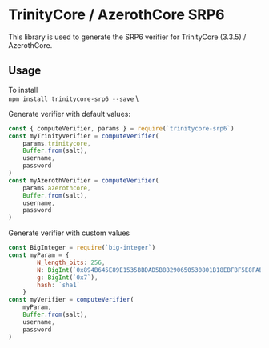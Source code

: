 # TrinityCore / AzerothCore SRP6
This library is used to generate the SRP6 verifier for 
TrinityCore (3.3.5) / AzerothCore.

## Usage
To install \
`npm install trinitycore-srp6 --save` \

Generate verifier with default values:
```js
const { computeVerifier, params } = require(`trinitycore-srp6`)
const myTrinityVerifier = computeVerifier(
    params.trinitycore, 
    Buffer.from(salt), 
    username, 
    password
)
const myAzerothVerifier = computeVerifier(
    params.azerothcore,
    Buffer.from(salt),
    username,
    password
)
```

Generate verifier with custom values
```js
const BigInteger = require(`big-integer`)   
const myParam = {
        N_length_bits: 256,
        N: BigInt(`0x894B645E89E1535BBDAD5B8B290650530801B18EBFBF5E8FAB3C82872A3E9BB7`),
        g: BigInt(`0x7`),
        hash: `sha1`
    }
const myVerifier = computeVerifier(
    myParam, 
    Buffer.from(salt), 
    username, 
    password
)
```

